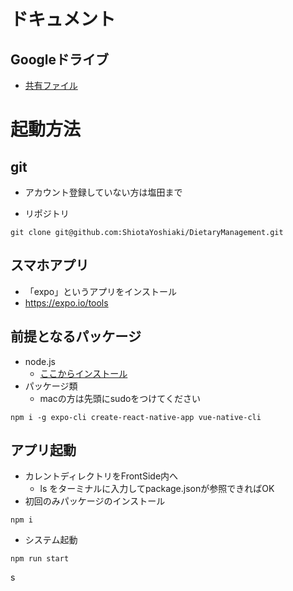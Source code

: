 # ドキュメント

## Googleドライブ

* [共有ファイル](https://drive.google.com/open?id=15Lc8_iuB-wZBewn04uVEMZ7VItiyrZfy)

# 起動方法

## git

* アカウント登録していない方は塩田まで

* リポジトリ

```
git clone git@github.com:ShiotaYoshiaki/DietaryManagement.git
```

## スマホアプリ

* 「expo」というアプリをインストール
* https://expo.io/tools

## 前提となるパッケージ

* node.js
  * [ここからインストール](https://nodejs.org/ja/)
* パッケージ類
  * macの方は先頭にsudoをつけてください

```
npm i -g expo-cli create-react-native-app vue-native-cli
```

## アプリ起動

* カレントディレクトリをFrontSide内へ
  * ls をターミナルに入力してpackage.jsonが参照できればOK
* 初回のみパッケージのインストール

```
npm i
```

* システム起動 

```
npm run start
``` 

s





